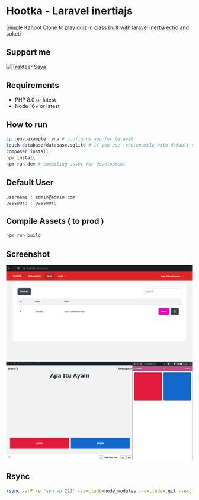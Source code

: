 # Hootka - Laravel inertiajs

Simple Kahoot Clone to play quiz in class built with laravel inertia echo and soketi  

## Support me

<!-- markdownlint-disable-next-line -->
<a href="https://trakteer.id/ajikamaludin" target="_blank"><img id="wse-buttons-preview" src="https://cdn.trakteer.id/images/embed/trbtn-blue-2.png" height="40" style="border:0px;height:40px;" alt="Trakteer Saya"></a>

## Requirements

- PHP 8.0 or latest
- Node 16+ or latest

## How to run

```bash
cp .env.example .env # configure app for laravel
touch database/database.sqlite # if you use .env.example with default sqlite database
composer install
npm install
npm run dev # compiling asset for development
```

## Default User

```text
username : admin@admin.com
password : password
```

## Compile Assets ( to prod )

```bash
npm run build
```

## Screenshot

![Dashboard1](1.png?raw=true)
![Dashboard2](2.png?raw=true)

## Rsync 

```bash 
rsync -arP -e 'ssh -p 222' --exclude=node_modules --exclude=.git --exclude=.env --exclude=storage --exclude=public/hot . pi@ajikamaludin.id:/home/pi/projects/hootka 
```